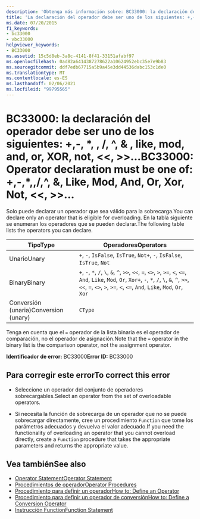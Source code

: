 ```yaml
---
description: 'Obtenga más información sobre: BC33000: la declaración del operador debe ser uno de los siguientes: +,-, *,,/, ^, &amp; , like, mod, and, or, XOR, not,  <<  >>...'
title: 'La declaración del operador debe ser uno de los siguientes: +,-, *,-,-, ^, &amp; , like, mod, and, or, XOR, not,  <<,  >>, =,  <>, <, <=, >, >=, ctype, IsTrue, IsFalse'
ms.date: 07/20/2015
f1_keywords:
- bc33000
- vbc33000
helpviewer_keywords:
- BC33000
ms.assetid: 15c5d8eb-3a8c-4141-8f41-33151afabf97
ms.openlocfilehash: 0ad82a6414387278622a10624952ebc35e7e9b83
ms.sourcegitcommit: ddf7edb67715a5b9a45e3dd44536dabc153c1de0
ms.translationtype: MT
ms.contentlocale: es-ES
ms.lasthandoff: 02/06/2021
ms.locfileid: "99795565"
---
```

# <a name="bc33000-operator-declaration-must-be-one-of----amp-like-mod-and-or-xor-not--"></a><span data-ttu-id="6be6e-103">BC33000: la declaración del operador debe ser uno de los siguientes: +,-, \*, \, /, ^, &amp; , like, mod, and, or, XOR, not, \<\<, >>...</span><span class="sxs-lookup"><span data-stu-id="6be6e-103">BC33000: Operator declaration must be one of:  +,-,\*,\,/,^, &amp;, Like, Mod, And, Or, Xor, Not, \<\<, >>...</span></span>

<span data-ttu-id="6be6e-104">Solo puede declarar un operador que sea válido para la sobrecarga.</span><span class="sxs-lookup"><span data-stu-id="6be6e-104">You can declare only an operator that is eligible for overloading.</span></span> <span data-ttu-id="6be6e-105">En la tabla siguiente se enumeran los operadores que se pueden declarar.</span><span class="sxs-lookup"><span data-stu-id="6be6e-105">The following table lists the operators you can declare.</span></span>

|<span data-ttu-id="6be6e-106">Tipo</span><span class="sxs-lookup"><span data-stu-id="6be6e-106">Type</span></span>|<span data-ttu-id="6be6e-107">Operadores</span><span class="sxs-lookup"><span data-stu-id="6be6e-107">Operators</span></span>|
|----------|---------------|
|<span data-ttu-id="6be6e-108">Unario</span><span class="sxs-lookup"><span data-stu-id="6be6e-108">Unary</span></span>|<span data-ttu-id="6be6e-109">`+`, `-`, `IsFalse`, `IsTrue`, `Not`</span><span class="sxs-lookup"><span data-stu-id="6be6e-109">`+`, `-`, `IsFalse`, `IsTrue`, `Not`</span></span>|
|<span data-ttu-id="6be6e-110">Binary</span><span class="sxs-lookup"><span data-stu-id="6be6e-110">Binary</span></span>|<span data-ttu-id="6be6e-111">`+`, `-`, `*`, `/`, `\`, `&`, `^`, `>>`, `<<`, `=`, `<>`, `>`, `>=`, `<`, `<=`, `And`, `Like`, `Mod`, `Or`, `Xor`</span><span class="sxs-lookup"><span data-stu-id="6be6e-111">`+`, `-`, `*`, `/`, `\`, `&`, `^`, `>>`, `<<`, `=`, `<>`, `>`, `>=`, `<`, `<=`, `And`, `Like`, `Mod`, `Or`, `Xor`</span></span>|
|<span data-ttu-id="6be6e-112">Conversión (unaria)</span><span class="sxs-lookup"><span data-stu-id="6be6e-112">Conversion (unary)</span></span>|`CType`|

 <span data-ttu-id="6be6e-113">Tenga en cuenta que el `=` operador de la lista binaria es el operador de comparación, no el operador de asignación.</span><span class="sxs-lookup"><span data-stu-id="6be6e-113">Note that the `=` operator in the binary list is the comparison operator, not the assignment operator.</span></span>

 <span data-ttu-id="6be6e-114">**Identificador de error:** BC33000</span><span class="sxs-lookup"><span data-stu-id="6be6e-114">**Error ID:** BC33000</span></span>

## <a name="to-correct-this-error"></a><span data-ttu-id="6be6e-115">Para corregir este error</span><span class="sxs-lookup"><span data-stu-id="6be6e-115">To correct this error</span></span>

- <span data-ttu-id="6be6e-116">Seleccione un operador del conjunto de operadores sobrecargables.</span><span class="sxs-lookup"><span data-stu-id="6be6e-116">Select an operator from the set of overloadable operators.</span></span>

- <span data-ttu-id="6be6e-117">Si necesita la función de sobrecarga de un operador que no se puede sobrecargar directamente, cree un procedimiento `Function` que tome los parámetros adecuados y devuelva el valor adecuado.</span><span class="sxs-lookup"><span data-stu-id="6be6e-117">If you need the functionality of overloading an operator that you cannot overload directly, create a `Function` procedure that takes the appropriate parameters and returns the appropriate value.</span></span>

## <a name="see-also"></a><span data-ttu-id="6be6e-118">Vea también</span><span class="sxs-lookup"><span data-stu-id="6be6e-118">See also</span></span>

- [<span data-ttu-id="6be6e-119">Operator Statement</span><span class="sxs-lookup"><span data-stu-id="6be6e-119">Operator Statement</span></span>](../statements/operator-statement.md)
- [<span data-ttu-id="6be6e-120">Procedimientos de operador</span><span class="sxs-lookup"><span data-stu-id="6be6e-120">Operator Procedures</span></span>](../../programming-guide/language-features/procedures/operator-procedures.md)
- [<span data-ttu-id="6be6e-121">Procedimiento para definir un operador</span><span class="sxs-lookup"><span data-stu-id="6be6e-121">How to: Define an Operator</span></span>](../../programming-guide/language-features/procedures/how-to-define-an-operator.md)
- [<span data-ttu-id="6be6e-122">Procedimiento para definir un operador de conversión</span><span class="sxs-lookup"><span data-stu-id="6be6e-122">How to: Define a Conversion Operator</span></span>](../../programming-guide/language-features/procedures/how-to-define-a-conversion-operator.md)
- [<span data-ttu-id="6be6e-123">Instrucción Function</span><span class="sxs-lookup"><span data-stu-id="6be6e-123">Function Statement</span></span>](../statements/function-statement.md)
